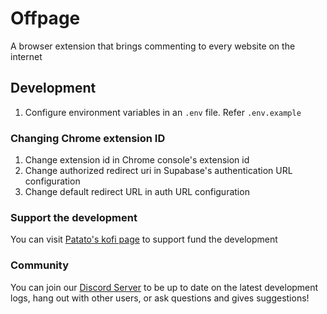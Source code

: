 # Offpage
A browser extension that brings commenting to every website on the internet

## Development

1. Configure environment variables in an `.env` file. Refer `.env.example`


### Changing Chrome extension ID

1. Change extension id in Chrome console's extension id
2. Change authorized redirect uri in Supabase's authentication URL configuration
3. Change default redirect URL in auth URL configuration


### Support the development

You can visit [Patato's kofi page](https://ko-fi.com/patatobit) to support fund the development

### Community

You can join our [Discord Server](https://discord.gg/nRSUg3t6Ag) to be up to date on the latest development logs, hang out with other users, or ask questions and gives suggestions!